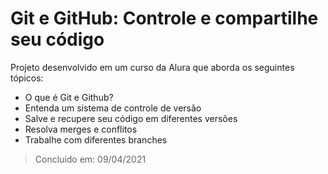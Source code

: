 # Git e GitHub: Controle e compartilhe seu código

Projeto desenvolvido em um curso da Alura que aborda os seguintes tópicos:

* O que é Git e Github?
* Entenda um sistema de controle de versão
* Salve e recupere seu código em diferentes versões
* Resolva merges e conflitos
* Trabalhe com diferentes branches

>Concluído em: 09/04/2021